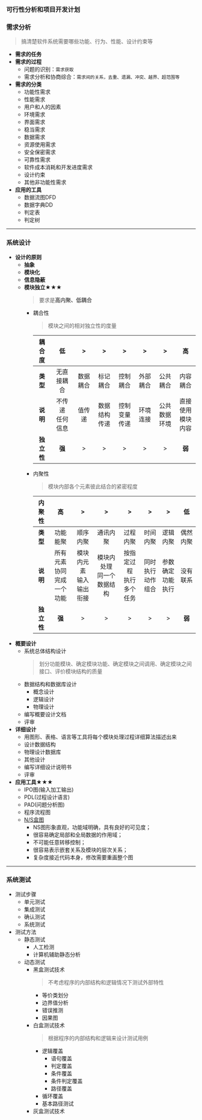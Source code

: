 ### 可行性分析和项目开发计划
### 需求分析
  > 搞清楚软件系统需要哪些功能、行为、性能、设计约束等
  + **需求的任务**
  + **需求的过程**
    + 问题的识别：`需求获取`
    + 需求分析和协商综合：`需求间的关系，去重、遗漏、冲突、越界、超范围等`
  + **需求的分类**
    + 功能性需求
    + 性能需求
    + 用户和人的因素
    + 环境需求
    + 界面需求
    + 稳当需求
    + 数据需求
    + 资源使用需求
    + 安全保密需求
    + 可靠性需求
    + 软件成本消耗和开发进度需求
    + 设计约束
    + 其他非功能性需求
  + **应用的工具**
    + 数据流图DFD
    + 数据字典DD
    + 判定表
    + 判定树
---
### 系统设计
  + **设计的原则**
    + **抽象**
    + **模块化**
    + **信息隐蔽**
    + **模块独立★★★**
      > 要求是**高内聚、低耦合**
      + 耦合性
        > 模块之间的相对独立性的度量
        
        |耦合度|低|>|>|>|>|>|高|
        |:--:|:--:|:--:|:--:|:--:|:--:|:--:|:--:|
        |**类型**|无直接耦合|数据耦合|标记耦合|控制耦合|外部耦合|公共耦合|内容耦合|
        |**说明**|不传递<br>任何信息|值传递|数据结构<br>传递|控制变量<br>传递|环境连接|公共数据<br>环境|直接使用<br>模块内容|
        |**独立性**|**强**|>|>|>|>|>|**弱**|
      + 内聚性
        > 模块内部各个元素彼此结合的紧密程度
        
        |内聚性|高|>|>|>|>|>|低|
        |:--:|:--:|:--:|:--:|:--:|:--:|:--:|:--:|
        |**类型**|功能能聚|顺序内聚|通讯内聚|过程内聚|时间内聚|逻辑内聚|偶然内聚|
        |**说明**|所有元素协同<br>完成一个功能|模块内元素<br>输入输出衔接|模块内处理<br>同一个数据结构|按指定过程<br>执行多个任务|同时执行<br>动作组合|参数确定<br>功能执行|没有联系|
        |**独立性**|**强**|>|>|>|>|>|**弱**|   
  + **概要设计**
    + 系统总体结构设计
      > 划分功能模块、确定模块功能、确定模块之间调用、确定模块之间接口、评价模块结构的质量
    + 数据结构和数据库设计
      + 概念设计
      + 逻辑设计
      + 物理设计
    + 编写概要设计文档
    + 评审
  + **详细设计**
    + 用图形、表格、语言等工具将每个模块处理过程详细算法描述出来
    + 设计数据结构
    + 物理设计数据库
    + 其他设计
    + 编写详细设计说明书
    + 评审
  + **应用工具★★★**
    + IPO图(输入加工输出)
    + PDL(过程设计语言)
    + PAD(问题分析图)
    + 程序流程图
    + [N/S盒图](https://baike.baidu.com/item/N-S%E5%9B%BE/5444047?fr=aladdin)
      + NS图形象直观，功能域明确，具有良好的可见度；
      + 很容易确定局部和全局数据的作用域；
      + 不可能任意转移控制；
      + 很容易表示嵌套关系及模块的层次关系；
      + 复杂度接近代码本身，修改需要重画整个图
---
### 系统测试
  + 测试步骤
    + 单元测试
    + 集成测试
    + 确认测试
    + 系统测试
  + 测试方法
    + 静态测试
      + 人工检测
      + 计算机辅助静态分析
    + 动态测试
      + 黑盒测试技术
        > 不考虑程序的内部结构和逻辑情况下测试外部特性
        + 等价类划分
        + 边界值分析
        + 错误推测
        + 因果图
      + 白盒测试技术
        > 根据程序的内部结构和逻辑来设计测试用例
        + 逻辑覆盖
          + 语句覆盖
          + 判定覆盖
          + 条件覆盖
          + 条件判定覆盖
          + 路径覆盖
        + 循环覆盖
        + 基本路径测试
      + 灰盒测试技术
